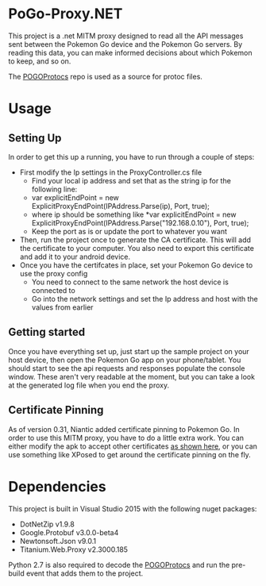 # PoGo-Proxy.NET

This project is a .net MITM proxy designed to read all the API messages sent between the Pokemon Go device and the Pokemon Go servers. By reading this data, you can make informed decisions about which Pokemon to keep, and so on.

The [POGOProtocs](https://github.com/AeonLucid/POGOProtos) repo is used as a source for protoc files.

# Usage

## Setting Up

In order to get this up a running, you have to run through a couple of steps:

* First modify the Ip settings in the ProxyController.cs file
  * Find your local ip address and set that as the string ip for the following line:       
  * var explicitEndPoint = new ExplicitProxyEndPoint(IPAddress.Parse(ip), Port, true);
  * where ip should be something like 
  *var explicitEndPoint = new ExplicitProxyEndPoint(IPAddress.Parse("192.168.0.10"), Port, true);
  * Keep the port as is or update the port to whatever you want
* Then, run the project once to generate the CA certificate. This will add the certificate to your computer. You also need to export this certificate and add it to your android device.
* Once you have the certifcates in place, set your Pokemon Go device to use the proxy config
  * You need to connect to the same network the host device is connected to
  * Go into the network settings and set the Ip address and host with the values from earlier 

## Getting started

Once you have everything set up, just start up the sample project on your host device, then open the Pokemon Go app on your phone/tablet. You should start to see the api requests and responses populate the console window. These aren't very readable at the moment, but you can take a look at the generated log file when you end the proxy.

## Certificate Pinning

As of version 0.31, Niantic added certificate pinning to Pokemon Go. In order to use this MITM proxy, you have to do a little extra work. You can either modify the apk to accept other certificates [as shown here](https://eaton-works.com/2016/07/31/reverse-engineering-and-removing-pokemon-gos-certificate-pinning/), or you can use something like XPosed to get around the certificate pinning on the fly.

# Dependencies

This project is built in Visual Studio 2015 with the following nuget packages:
* DotNetZip v1.9.8
* Google.Protobuf v3.0.0-beta4
* Newtonsoft.Json v9.0.1
* Titanium.Web.Proxy v2.3000.185

Python 2.7 is also required to decode the [POGOProtocs]() and run the pre-build event that adds them to the project.
